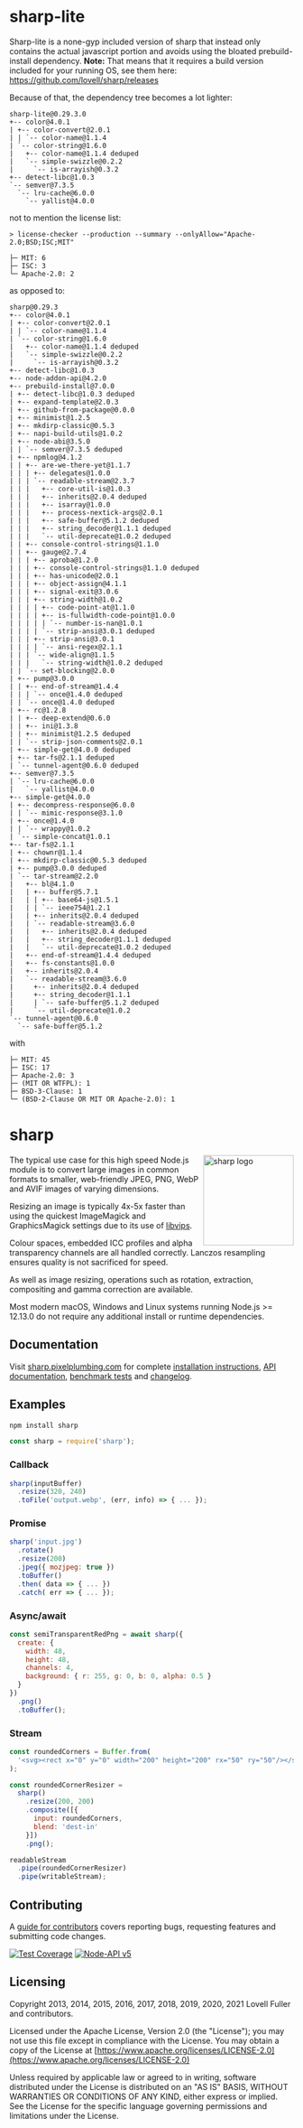 # sharp-lite

Sharp-lite is a none-gyp included version of sharp that instead only contains the actual javascript portion and avoids using the bloated prebuild-install dependency.
**Note:** That means that it requires a build version included for your running OS, see them here: https://github.com/lovell/sharp/releases

Because of that, the dependency tree becomes a lot lighter:

```
sharp-lite@0.29.3.0
+-- color@4.0.1
| +-- color-convert@2.0.1
| | `-- color-name@1.1.4
| `-- color-string@1.6.0
|   +-- color-name@1.1.4 deduped
|   `-- simple-swizzle@0.2.2
|     `-- is-arrayish@0.3.2
+-- detect-libc@1.0.3
`-- semver@7.3.5
  `-- lru-cache@6.0.0
    `-- yallist@4.0.0
```

not to mention the license list:

```
> license-checker --production --summary --onlyAllow="Apache-2.0;BSD;ISC;MIT"

├─ MIT: 6
├─ ISC: 3
└─ Apache-2.0: 2
```

as opposed to:

```
sharp@0.29.3
+-- color@4.0.1
| +-- color-convert@2.0.1
| | `-- color-name@1.1.4
| `-- color-string@1.6.0
|   +-- color-name@1.1.4 deduped
|   `-- simple-swizzle@0.2.2
|     `-- is-arrayish@0.3.2
+-- detect-libc@1.0.3
+-- node-addon-api@4.2.0
+-- prebuild-install@7.0.0
| +-- detect-libc@1.0.3 deduped
| +-- expand-template@2.0.3
| +-- github-from-package@0.0.0
| +-- minimist@1.2.5
| +-- mkdirp-classic@0.5.3
| +-- napi-build-utils@1.0.2
| +-- node-abi@3.5.0
| | `-- semver@7.3.5 deduped
| +-- npmlog@4.1.2
| | +-- are-we-there-yet@1.1.7
| | | +-- delegates@1.0.0
| | | `-- readable-stream@2.3.7
| | |   +-- core-util-is@1.0.3
| | |   +-- inherits@2.0.4 deduped
| | |   +-- isarray@1.0.0
| | |   +-- process-nextick-args@2.0.1
| | |   +-- safe-buffer@5.1.2 deduped
| | |   +-- string_decoder@1.1.1 deduped
| | |   `-- util-deprecate@1.0.2 deduped
| | +-- console-control-strings@1.1.0
| | +-- gauge@2.7.4
| | | +-- aproba@1.2.0
| | | +-- console-control-strings@1.1.0 deduped
| | | +-- has-unicode@2.0.1
| | | +-- object-assign@4.1.1
| | | +-- signal-exit@3.0.6
| | | +-- string-width@1.0.2
| | | | +-- code-point-at@1.1.0
| | | | +-- is-fullwidth-code-point@1.0.0
| | | | | `-- number-is-nan@1.0.1
| | | | `-- strip-ansi@3.0.1 deduped
| | | +-- strip-ansi@3.0.1
| | | | `-- ansi-regex@2.1.1
| | | `-- wide-align@1.1.5
| | |   `-- string-width@1.0.2 deduped
| | `-- set-blocking@2.0.0
| +-- pump@3.0.0
| | +-- end-of-stream@1.4.4
| | | `-- once@1.4.0 deduped
| | `-- once@1.4.0 deduped
| +-- rc@1.2.8
| | +-- deep-extend@0.6.0
| | +-- ini@1.3.8
| | +-- minimist@1.2.5 deduped
| | `-- strip-json-comments@2.0.1
| +-- simple-get@4.0.0 deduped
| +-- tar-fs@2.1.1 deduped
| `-- tunnel-agent@0.6.0 deduped
+-- semver@7.3.5
| `-- lru-cache@6.0.0
|   `-- yallist@4.0.0
+-- simple-get@4.0.0
| +-- decompress-response@6.0.0
| | `-- mimic-response@3.1.0
| +-- once@1.4.0
| | `-- wrappy@1.0.2
| `-- simple-concat@1.0.1
+-- tar-fs@2.1.1
| +-- chownr@1.1.4
| +-- mkdirp-classic@0.5.3 deduped
| +-- pump@3.0.0 deduped
| `-- tar-stream@2.2.0
|   +-- bl@4.1.0
|   | +-- buffer@5.7.1
|   | | +-- base64-js@1.5.1
|   | | `-- ieee754@1.2.1
|   | +-- inherits@2.0.4 deduped
|   | `-- readable-stream@3.6.0
|   |   +-- inherits@2.0.4 deduped
|   |   +-- string_decoder@1.1.1 deduped
|   |   `-- util-deprecate@1.0.2 deduped
|   +-- end-of-stream@1.4.4 deduped
|   +-- fs-constants@1.0.0
|   +-- inherits@2.0.4
|   `-- readable-stream@3.6.0
|     +-- inherits@2.0.4 deduped
|     +-- string_decoder@1.1.1
|     | `-- safe-buffer@5.1.2 deduped
|     `-- util-deprecate@1.0.2
`-- tunnel-agent@0.6.0
  `-- safe-buffer@5.1.2
```

with

```
├─ MIT: 45
├─ ISC: 17
├─ Apache-2.0: 3
├─ (MIT OR WTFPL): 1
├─ BSD-3-Clause: 1
└─ (BSD-2-Clause OR MIT OR Apache-2.0): 1
```

# sharp

<img src="https://cdn.jsdelivr.net/gh/lovell/sharp@master/docs/image/sharp-logo.svg" width="160" height="160" alt="sharp logo" align="right">

The typical use case for this high speed Node.js module
is to convert large images in common formats to
smaller, web-friendly JPEG, PNG, WebP and AVIF images of varying dimensions.

Resizing an image is typically 4x-5x faster than using the
quickest ImageMagick and GraphicsMagick settings
due to its use of [libvips](https://github.com/libvips/libvips).

Colour spaces, embedded ICC profiles and alpha transparency channels are all handled correctly.
Lanczos resampling ensures quality is not sacrificed for speed.

As well as image resizing, operations such as
rotation, extraction, compositing and gamma correction are available.

Most modern macOS, Windows and Linux systems running Node.js >= 12.13.0
do not require any additional install or runtime dependencies.

## Documentation

Visit [sharp.pixelplumbing.com](https://sharp.pixelplumbing.com/) for complete
[installation instructions](https://sharp.pixelplumbing.com/install),
[API documentation](https://sharp.pixelplumbing.com/api-constructor),
[benchmark tests](https://sharp.pixelplumbing.com/performance) and
[changelog](https://sharp.pixelplumbing.com/changelog).

## Examples

```sh
npm install sharp
```

```javascript
const sharp = require('sharp');
```

### Callback

```javascript
sharp(inputBuffer)
  .resize(320, 240)
  .toFile('output.webp', (err, info) => { ... });
```

### Promise

```javascript
sharp('input.jpg')
  .rotate()
  .resize(200)
  .jpeg({ mozjpeg: true })
  .toBuffer()
  .then( data => { ... })
  .catch( err => { ... });
```

### Async/await

```javascript
const semiTransparentRedPng = await sharp({
  create: {
    width: 48,
    height: 48,
    channels: 4,
    background: { r: 255, g: 0, b: 0, alpha: 0.5 }
  }
})
  .png()
  .toBuffer();
```

### Stream

```javascript
const roundedCorners = Buffer.from(
  '<svg><rect x="0" y="0" width="200" height="200" rx="50" ry="50"/></svg>'
);

const roundedCornerResizer =
  sharp()
    .resize(200, 200)
    .composite([{
      input: roundedCorners,
      blend: 'dest-in'
    }])
    .png();

readableStream
  .pipe(roundedCornerResizer)
  .pipe(writableStream);
```

## Contributing

A [guide for contributors](https://github.com/lovell/sharp/blob/master/.github/CONTRIBUTING.md)
covers reporting bugs, requesting features and submitting code changes.

[![Test Coverage](https://coveralls.io/repos/lovell/sharp/badge.svg?branch=master)](https://coveralls.io/r/lovell/sharp?branch=master)
[![Node-API v5](https://img.shields.io/badge/Node--API-v5-green.svg)](https://nodejs.org/dist/latest/docs/api/n-api.html#n_api_n_api_version_matrix)

## Licensing

Copyright 2013, 2014, 2015, 2016, 2017, 2018, 2019, 2020, 2021 Lovell Fuller and contributors.

Licensed under the Apache License, Version 2.0 (the "License");
you may not use this file except in compliance with the License.
You may obtain a copy of the License at
[https://www.apache.org/licenses/LICENSE-2.0](https://www.apache.org/licenses/LICENSE-2.0)

Unless required by applicable law or agreed to in writing, software
distributed under the License is distributed on an "AS IS" BASIS,
WITHOUT WARRANTIES OR CONDITIONS OF ANY KIND, either express or implied.
See the License for the specific language governing permissions and
limitations under the License.
